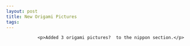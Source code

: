 ```yaml
---
layout: post
title: New Origami Pictures
tags:
---
```



                <p>Added 3 origami pictures?  to the nippon section.</p>
